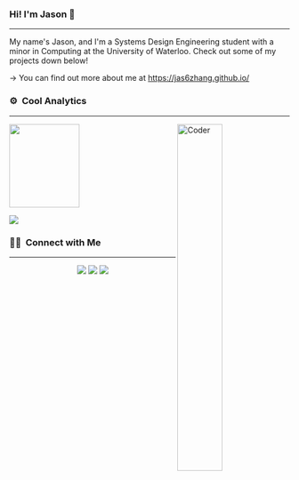 ### Hi! I'm Jason 👋
<hr>
My name's Jason, and I'm a Systems Design Engineering student with a minor in Computing at the University of Waterloo. Check out some of my projects down below!

-> You can find out more about me at https://jas6zhang.github.io/

<!--- - You can find out more about me at https://jas6zhang.github.io/ --->

### ⚙️ &nbsp;Cool Analytics
<hr>
<div>
<img alt="Coder"  width = 40% src="https://user-images.githubusercontent.com/65873016/156272393-0646880b-10d3-459b-b222-aaf374b5fb6d.gif" align="right"/>
<p align="left">
  <a href="https://github.com/jas6zhang">
  <img height="150em" width = 50% src="https://github-readme-stats-eight-theta.vercel.app/api?username=jas6zhang&show_icons=true&theme=tokyonight&&hide=stars,issues"/>
    </a>
     
</p>
  </div> 
<p align="left">
  <a href="https://github.com/jas6zhang">
 <img src="https://github-readme-stats.vercel.app/api/top-langs/?username=jas6zhang&theme=algolia"/>
      </a>   
</p>

### 🤝🏻 &nbsp;Connect with Me
<hr>
<p align="center">
<!--<a href="link"><img src="https://img.shields.io/badge/-link.com-3423A6?style=flat&logo=Google-Chrome&logoColor=white"/></a>-->
<a href="https://www.linkedin.com/in/j6z/"><img src="https://img.shields.io/badge/-Jason%20Zhang-0077B5?style=flat&logo=Linkedin&logoColor=white"/></a>
<a href="mailto:j2343zha@uwaterloo.ca"><img src="https://img.shields.io/badge/-j2343zha@uwaterloo.ca-D14836?style=flat&logo=Gmail&logoColor=white"/></a>
<a href="https://instagram.com/jason6zhang"><img src="https://img.shields.io/badge/-@jason6zhang-E4405F?style=flat&logo=Instagram&logoColor=white"/></a>
</p>
